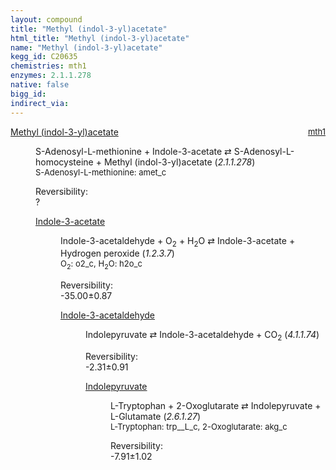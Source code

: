 ```yaml
---
layout: compound
title: "Methyl (indol-3-yl)acetate"
html_title: "Methyl (indol-3-yl)acetate"
name: "Methyl (indol-3-yl)acetate"
kegg_id: C20635
chemistries: mth1
enzymes: 2.1.1.278
native: false
bigg_id:
indirect_via:
---
```

<dl><dt class="rs-product"><a class="link-dark" data-bs-html="true" data-bs-title="KEGG: C20635" data-bs-toggle="tooltip" href="{{ site.url }}{{ site.baseurl }}/compounds/C20635">Methyl (indol-3-yl)acetate</a><span style="float: right; max-width: 40%"><a class="link-dark opacity-50" href="{{ site.url }}{{ site.baseurl }}/chemistries/mth1" style="font-size: small; word-wrap: anywhere;">mth1</a></span></dt><dd><p>S-Adenosyl-L-methionine + Indole-3-acetate ⇄ S-Adenosyl-L-homocysteine + Methyl (indol-3-yl)acetate (<i>2.1.1.278</i>)<br/><span style="font-size: small;"><span data-bs-html="true" data-bs-title="KEGG: C00019" data-bs-toggle="tooltip">S-Adenosyl-L-methionine</span>: amet_c</span><br/><div class="reversibility_info">Reversibility: <div class="progress"><div aria-valuemax="100" aria-valuemin="0" aria-valuenow="0" class="progress-bar bg-light" role="progressbar" style="width: 100%"></div></div><span>?</span><div class="progress"><div aria-valuemax="10" aria-valuemin="0" aria-valuenow="0" class="progress-bar bg-light" role="progressbar" style="width: 100%"></div></div></div></p><dl><dt><a class="link-dark" data-bs-html="true" data-bs-title="KEGG: C00954" data-bs-toggle="tooltip" href="{{ site.url }}{{ site.baseurl }}/compounds/C00954">Indole-3-acetate</a><span style="float: right; max-width: 40%"><a class="link-dark opacity-50" href="{{ site.url }}{{ site.baseurl }}/chemistries/None" style="font-size: small; word-wrap: anywhere;"></a></span></dt><dd><p>Indole-3-acetaldehyde + O<sub>2</sub> + H<sub>2</sub>O ⇄ Indole-3-acetate + Hydrogen peroxide (<i>1.2.3.7</i>)<br/><span style="font-size: small;"><span data-bs-html="true" data-bs-title="KEGG: C00007" data-bs-toggle="tooltip">O<sub>2</sub></span>: o2_c, <span data-bs-html="true" data-bs-title="KEGG: C00001" data-bs-toggle="tooltip">H<sub>2</sub>O</span>: h2o_c</span><br/><div class="reversibility_info">Reversibility: <div class="progress" style="flex-direction: row-reverse;"><div aria-valuemax="10" aria-valuemin="0" aria-valuenow="-35.00006503481061" class="progress-bar bg-success" role="progressbar" style="width: 350.00%"></div></div><span>-35.00±0.87</span><div class="progress"><div aria-valuemax="10" aria-valuemin="0" aria-valuenow="-35.00006503481061" class="progress-bar bg-danger" role="progressbar" style="width: 0%"></div></div></div></p><dl><dt><a class="link-dark" data-bs-html="true" data-bs-title="KEGG: C00637" data-bs-toggle="tooltip" href="{{ site.url }}{{ site.baseurl }}/compounds/C00637">Indole-3-acetaldehyde</a><span style="float: right; max-width: 40%"><a class="link-dark opacity-50" href="{{ site.url }}{{ site.baseurl }}/chemistries/None" style="font-size: small; word-wrap: anywhere;"></a></span></dt><dd><p>Indolepyruvate ⇄ Indole-3-acetaldehyde + CO<sub>2</sub> (<i>4.1.1.74</i>)<br/><div class="reversibility_info">Reversibility: <div class="progress" style="flex-direction: row-reverse;"><div aria-valuemax="10" aria-valuemin="0" aria-valuenow="-2.3093780181196215" class="progress-bar bg-success" role="progressbar" style="width: 23.09%"></div><div aria-valuemax="10" aria-valuemin="0" aria-valuenow="-2.3093780181196215" class="progress-bar bg-warning" role="progressbar" style="width: 9.12%"></div></div><span>-2.31±0.91</span><div class="progress"><div aria-valuemax="10" aria-valuemin="0" aria-valuenow="-2.3093780181196215" class="progress-bar bg-danger" role="progressbar" style="width: 0%"></div></div></div></p><dl><dt><a class="link-dark" data-bs-html="true" data-bs-title="KEGG: C00331" data-bs-toggle="tooltip" href="{{ site.url }}{{ site.baseurl }}/compounds/C00331">Indolepyruvate</a><span style="float: right; max-width: 40%"><a class="link-dark opacity-50" href="{{ site.url }}{{ site.baseurl }}/chemistries/None" style="font-size: small; word-wrap: anywhere;"></a></span></dt><dd><p>L-Tryptophan + 2-Oxoglutarate ⇄ Indolepyruvate + L-Glutamate (<i>2.6.1.27</i>)<br/><span style="font-size: small;"><span data-bs-html="true" data-bs-title="KEGG: C00078" data-bs-toggle="tooltip">L-Tryptophan</span>: trp__L_c, <span data-bs-html="true" data-bs-title="KEGG: C00026" data-bs-toggle="tooltip">2-Oxoglutarate</span>: akg_c</span><br/><div class="reversibility_info">Reversibility: <div class="progress" style="flex-direction: row-reverse;"><div aria-valuemax="10" aria-valuemin="0" aria-valuenow="-7.909838204526456" class="progress-bar bg-success" role="progressbar" style="width: 79.10%"></div><div aria-valuemax="10" aria-valuemin="0" aria-valuenow="-7.909838204526456" class="progress-bar bg-warning" role="progressbar" style="width: 10.18%"></div></div><span>-7.91±1.02</span><div class="progress"><div aria-valuemax="10" aria-valuemin="0" aria-valuenow="-7.909838204526456" class="progress-bar bg-danger" role="progressbar" style="width: 0%"></div></div></div></p><dl></dl></dd></dl></dd></dl></dd></dl></dd></dl>